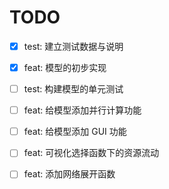 # TODO

- [X] test: 建立测试数据与说明
- [X] feat: 模型的初步实现
- [ ] test: 构建模型的单元测试
- [ ] feat: 给模型添加并行计算功能
- [ ] feat: 给模型添加 GUI 功能
- [ ] feat: 可视化选择函数下的资源流动
- [ ] feat: 添加网络展开函数


